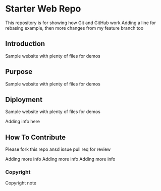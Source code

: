 # Starter Web Repo

This repository is for showing how Git and GitHub work
Adding a line for rebasing example, then more changes from my feature branch too
## Introduction

Sample website with plenty of files for demos

## Purpose

Sample website with plenty of files for demos

## Diployment

Sample website with plenty of files for demos

Adding info here

## How To Contribute

Please fork this repo ansd issue pull req for review


Adding more info
Adding more info
Adding more info

### Copyright

Copyright note